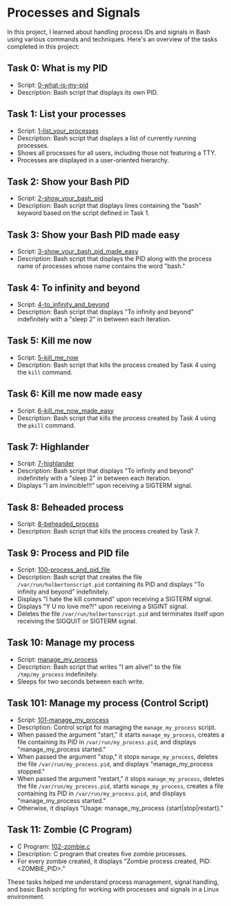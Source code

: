 # Processes and Signals

In this project, I learned about handling process IDs and signals in Bash using various commands and techniques. Here's an overview of the tasks completed in this project:

## Task 0: What is my PID
- Script: [0-what-is-my-pid](./0-what-is-my-pid)
- Description: Bash script that displays its own PID.

## Task 1: List your processes
- Script: [1-list_your_processes](./1-list_your_processes)
- Description: Bash script that displays a list of currently running processes.
- Shows all processes for all users, including those not featuring a TTY.
- Processes are displayed in a user-oriented hierarchy.

## Task 2: Show your Bash PID
- Script: [2-show_your_bash_pid](./2-show_your_bash_pid)
- Description: Bash script that displays lines containing the "bash" keyword based on the script defined in Task 1.

## Task 3: Show your Bash PID made easy
- Script: [3-show_your_bash_pid_made_easy](./3-show_your_bash_pid_made_easy)
- Description: Bash script that displays the PID along with the process name of processes whose name contains the word "bash."

## Task 4: To infinity and beyond
- Script: [4-to_infinity_and_beyond](./4-to_infinity_and_beyond)
- Description: Bash script that displays "To infinity and beyond" indefinitely with a "sleep 2" in between each iteration.

## Task 5: Kill me now
- Script: [5-kill_me_now](./5-kill_me_now)
- Description: Bash script that kills the process created by Task 4 using the `kill` command.

## Task 6: Kill me now made easy
- Script: [6-kill_me_now_made_easy](./6-kill_me_now_made_easy)
- Description: Bash script that kills the process created by Task 4 using the `pkill` command.

## Task 7: Highlander
- Script: [7-highlander](./7-highlander)
- Description: Bash script that displays "To infinity and beyond" indefinitely with a "sleep 2" in between each iteration.
- Displays "I am invincible!!!" upon receiving a SIGTERM signal.

## Task 8: Beheaded process
- Script: [8-beheaded_process](./8-beheaded_process)
- Description: Bash script that kills the process created by Task 7.

## Task 9: Process and PID file
- Script: [100-process_and_pid_file](./100-process_and_pid_file)
- Description: Bash script that creates the file `/var/run/holbertonscript.pid` containing its PID and displays "To infinity and beyond" indefinitely.
- Displays "I hate the kill command" upon receiving a SIGTERM signal.
- Displays "Y U no love me?!" upon receiving a SIGINT signal.
- Deletes the file `/var/run/holbertonscript.pid` and terminates itself upon receiving the SIGQUIT or SIGTERM signal.

## Task 10: Manage my process
- Script: [manage_my_process](./manage_my_process)
- Description: Bash script that writes "I am alive!" to the file `/tmp/my_process` indefinitely.
- Sleeps for two seconds between each write.

## Task 101: Manage my process (Control Script)
- Script: [101-manage_my_process](./101-manage_my_process)
- Description: Control script for managing the `manage_my_process` script.
- When passed the argument "start," it starts `manage_my_process`, creates a file containing its PID in `/var/run/my_process.pid`, and displays "manage_my_process started."
- When passed the argument "stop," it stops `manage_my_process`, deletes the file `/var/run/my_process.pid`, and displays "manage_my_process stopped."
- When passed the argument "restart," it stops `manage_my_process`, deletes the file `/var/run/my_process.pid`, starts `manage_my_process`, creates a file containing its PID in `/var/run/my_process.pid`, and displays "manage_my_process started."
- Otherwise, it displays "Usage: manage_my_process {start|stop|restart}."

## Task 11: Zombie (C Program)
- C Program: [102-zombie.c](./102-zombie.c)
- Description: C program that creates five zombie processes.
- For every zombie created, it displays "Zombie process created, PID: <ZOMBIE_PID>."

These tasks helped me understand process management, signal handling, and basic Bash scripting for working with processes and signals in a Linux environment.
